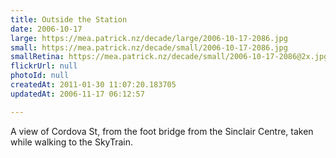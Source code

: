 ```yaml
---
title: Outside the Station
date: 2006-10-17
large: https://mea.patrick.nz/decade/large/2006-10-17-2086.jpg
small: https://mea.patrick.nz/decade/small/2006-10-17-2086.jpg
smallRetina: https://mea.patrick.nz/decade/small/2006-10-17-2086@2x.jpg
flickrUrl: null
photoId: null
createdAt: 2011-01-30 11:07:20.183705
updatedAt: 2006-11-17 06:12:57

---
```

A view of Cordova St, from the foot bridge from the Sinclair Centre, taken while walking to the SkyTrain.
